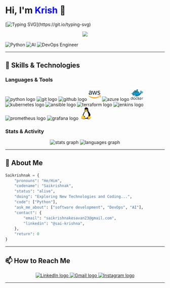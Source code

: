 # Hi, I'm **<span style="color:blue">Krish</span>** 👋

[![Typing SVG](https://readme-typing-svg.demolab.com/?lines=AI+Enthusiast;A+Software+Developer;A+Python+Developer;A+DevOps+Engineer;Explorer+Of+Technologies;)](https://git.io/typing-svg)

<div align="center">
  <img height="150" src="https://media.giphy.com/media/M9gbBd9nbDrOTu1Mqx/giphy.gif" />
</div>

![Python](https://img.shields.io/badge/Python-3.12-blue)
![AI](https://img.shields.io/badge/AI-Enthusiast-green)
![DevOps Engineer](https://img.shields.io/badge/DevOps%20Engineer-brightgreen)

---

## 🚀 Skills & Technologies

### Languages & Tools
<p align="left"> 
  <img src="https://cdn.jsdelivr.net/gh/devicons/devicon/icons/python/python-original.svg" height="40" alt="python logo" />
  <img src="https://www.vectorlogo.zone/logos/git-scm/git-scm-icon.svg" height="40" alt="git logo" />
  <img src="https://github.githubassets.com/images/modules/logos_page/GitHub-Mark.png" height="40" alt="github logo" />
  <img src="https://raw.githubusercontent.com/devicons/devicon/master/icons/amazonwebservices/amazonwebservices-original-wordmark.svg" height="40" alt="aws logo" />
  <img src="https://www.vectorlogo.zone/logos/microsoft_azure/microsoft_azure-icon.svg" height="40" alt="azure logo" />
  <img src="https://raw.githubusercontent.com/devicons/devicon/master/icons/docker/docker-original-wordmark.svg" height="40" alt="docker logo" />
  <img src="https://www.vectorlogo.zone/logos/kubernetes/kubernetes-icon.svg" height="40" alt="kubernetes logo" />
  <img src="https://www.vectorlogo.zone/logos/ansible/ansible-icon.svg" height="40" alt="ansible logo" />
  <img src="https://www.vectorlogo.zone/logos/terraformio/terraformio-icon.svg" height="40" alt="terraform logo" />
  <img src="https://www.vectorlogo.zone/logos/jenkins/jenkins-icon.svg" height="40" alt="jenkins logo" />
  <img src="https://www.vectorlogo.zone/logos/prometheusio/prometheusio-icon.svg" height="40" alt="prometheus logo" />
  <img src="https://www.vectorlogo.zone/logos/grafana/grafana-icon.svg" height="40" alt="grafana logo" />
  <img src="https://raw.githubusercontent.com/devicons/devicon/master/icons/linux/linux-original.svg" height="40" alt="linux logo" />
</p>

### Stats & Activity
<div align="center">
  <img src="https://github-readme-stats.vercel.app/api?username=maurodesouza&hide_title=false&hide_rank=false&show_icons=true&include_all_commits=true&count_private=true&disable_animations=false&theme=dracula&locale=en&hide_border=false" height="150" alt="stats graph"  />
  <img src="https://github-readme-stats.vercel.app/api/top-langs?username=maurodesouza&locale=en&hide_title=false&layout=compact&card_width=320&langs_count=5&theme=dracula&hide_border=false" height="150" alt="languages graph"  />
</div>

---

## 🧩 About Me
```python
Saikrishnak = {
    "pronouns": "He/Him",
    "codename": "Saikrishnak",
    "status": "alive",
    "doing": "Exploring New Technologies and Coding...",
    "code": ["Python"],
    "ask_me_about": ["software development", "DevOps", "AI"],
    "contact": {
        "email": "saikrishnakesavan23@gmail.com",
        "linkedin": "@sai-krishna",
    },
    "return": 0
}
```

---

## 📫 How to Reach Me
<div align="center">
  <a href="https://www.linkedin.com/in/sai-krishna-7bb669231" target="_blank">
    <img src="https://img.shields.io/static/v1?message=LinkedIn&logo=linkedin&label=&color=0077B5&logoColor=white&labelColor=&style=for-the-badge" height="25" alt="LinkedIn logo" />
  </a>
  <a href="mailto:saikrishnakesavan23@gmail.com">
    <img src="https://img.shields.io/static/v1?message=Gmail&logo=gmail&label=&color=D14836&logoColor=white&labelColor=&style=for-the-badge" height="25" alt="Gmail logo" />
  </a>
  <a href="https://www.instagram.com/krish_deekshii" target="_blank">
    <img src="https://img.shields.io/static/v1?message=Instagram&logo=instagram&label=&color=E4405F&logoColor=white&labelColor=&style=for-the-badge" height="25" alt="Instagram logo" />
  </a>
</div>

---
